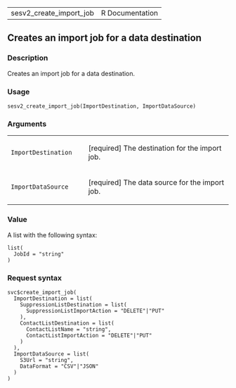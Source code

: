<table style="width: 100%;">
<tbody>
<tr class="odd">
<td>sesv2_create_import_job</td>
<td style="text-align: right;">R Documentation</td>
</tr>
</tbody>
</table>

## Creates an import job for a data destination

### Description

Creates an import job for a data destination.

### Usage

    sesv2_create_import_job(ImportDestination, ImportDataSource)

### Arguments

<table>
<colgroup>
<col style="width: 35%" />
<col style="width: 65%" />
</colgroup>
<tbody>
<tr class="odd">
<td><code
id="sesv2_create_import_job_:_ImportDestination">ImportDestination</code></td>
<td><p>[required] The destination for the import job.</p></td>
</tr>
<tr class="even">
<td><code
id="sesv2_create_import_job_:_ImportDataSource">ImportDataSource</code></td>
<td><p>[required] The data source for the import job.</p></td>
</tr>
</tbody>
</table>

### Value

A list with the following syntax:

    list(
      JobId = "string"
    )

### Request syntax

    svc$create_import_job(
      ImportDestination = list(
        SuppressionListDestination = list(
          SuppressionListImportAction = "DELETE"|"PUT"
        ),
        ContactListDestination = list(
          ContactListName = "string",
          ContactListImportAction = "DELETE"|"PUT"
        )
      ),
      ImportDataSource = list(
        S3Url = "string",
        DataFormat = "CSV"|"JSON"
      )
    )
